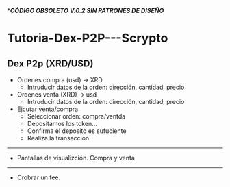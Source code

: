 ******CÓDIGO OBSOLETO V.0.2 SIN PATRONES DE DISEÑO*****
# Tutoria-Dex-P2P---Scrypto
Dex P2p (XRD/USD)
----------------------
- Ordenes compra (usd) -> XRD
	- Intruducir datos de la orden: dirección, cantidad, precio
- Ordenes venta (XRD) -> usd
	- Intruducir datos de la orden: dirección, cantidad, precio
- Ejcutar venta/compra
	- Seleccionar orden: compra/ventda
	- Depositamos los token...
	- Confirma el deposito es sufuciente
	- Realiza la transaccion.
----------------------
- Pantallas de visualizción.
	Compra y venta

----------------------------------
- Crobrar un fee.
